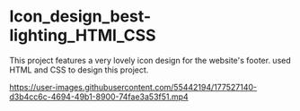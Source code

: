 # Icon_design_best-lighting_HTMl_CSS
This project features a very lovely icon design for the website's footer. used HTML and CSS to design this project.


https://user-images.githubusercontent.com/55442194/177527140-d3b4cc6c-4694-49b1-8900-74fae3a53f51.mp4

